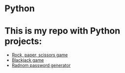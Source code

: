 # Python

# This is my repo with Python projects:
- [Rock, paper, scissors game](https://github.com/ARTSZL/python/tree/RockPaperScissorsGame)
- [Blackjack game](https://github.com/ARTSZL/python/tree/Blackjack)
- [Radnom password generator](https://github.com/ARTSZL/python/tree/RandomPasswordGenerator)
